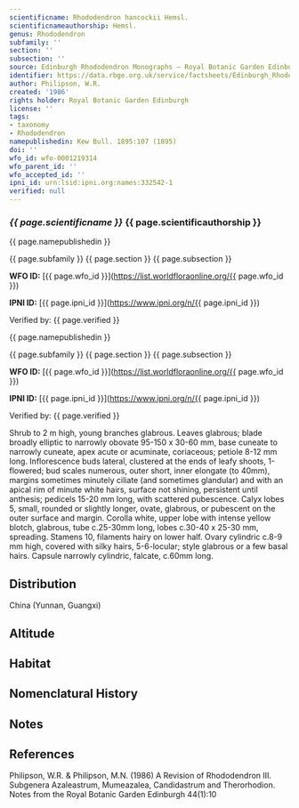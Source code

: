 ```yaml
---
scientificname: Rhododendron hancockii Hemsl.
scientificnameauthorship: Hemsl.
genus: Rhododendron
subfamily: ''
section: ''
subsection: ''
source: Edinburgh Rhododendron Monographs – Royal Botanic Garden Edinburgh
identifier: https://data.rbge.org.uk/service/factsheets/Edinburgh_Rhododendron_Monographs.xhtml
author: Philipson, W.R.
created: '1986'
rights holder: Royal Botanic Garden Edinburgh
license: ''
tags:
- taxonomy
- Rhododendron
namepublishedin: Kew Bull. 1895:107 (1895)
doi: ''
wfo_id: wfo-0001219314
wfo_parent_id: ''
wfo_accepted_id: ''
ipni_id: urn:lsid:ipni.org:names:332542-1
verified: null
---
```

### _{{ page.scientificname }}_ {{ page.scientificauthorship }}
 {{ page.namepublishedin }}

{{ page.subfamily }} {{ page.section }} {{ page.subsection }}

**WFO ID:** [{{ page.wfo_id }}](https://list.worldfloraonline.org/{{ page.wfo_id }})

**IPNI ID:** [{{ page.ipni_id }}](https://www.ipni.org/n/{{ page.ipni_id }})

Verified by: {{ page.verified }}

 {{ page.namepublishedin }}

{{ page.subfamily }} {{ page.section }} {{ page.subsection }}

**WFO ID:** [{{ page.wfo_id }}](https://list.worldfloraonline.org/{{ page.wfo_id }})

**IPNI ID:** [{{ page.ipni_id }}](https://www.ipni.org/n/{{ page.ipni_id }})

Verified by: {{ page.verified }}



Shrub to 2 m high, young branches glabrous. Leaves glabrous; blade broadly elliptic to narrowly obovate 95-150 x 30-60 mm, base cuneate to narrowly cuneate, apex acute or acuminate, coriaceous; petiole 8-12 mm long. Inflorescence buds lateral, clustered at the ends of leafy shoots, 1-flowered; bud scales numerous, outer short, inner elongate (to 40mm), margins sometimes minutely ciliate (and sometimes glandular) and with an apical rim of minute white hairs, surface not shining, persistent until anthesis; pedicels 15-20 mm long, with scattered pubescence. Calyx lobes 5, small, rounded or slightly longer, ovate, glabrous, or pubescent on the outer surface and margin. Corolla white, upper lobe with intense yellow blotch, glabrous, tube c.25-30mm long, lobes c.30-40 x 25-30 mm, spreading. Stamens 10, filaments hairy on lower half. Ovary cylindric c.8-9 mm high, covered with silky hairs, 5-6-locular; style glabrous or a few basal hairs. Capsule narrowly cylindric, falcate, c.60mm long.

## Distribution
China (Yunnan, Guangxi)

## Altitude


## Habitat


## Nomenclatural History

                       
## Notes


## References

Philipson, W.R. & Philipson, M.N. (1986) A Revision of Rhododendron III. Subgenera Azaleastrum, Mumeazalea, Candidastrum and Therorhodion. Notes from the Royal Botanic Garden Edinburgh 44(1):10
